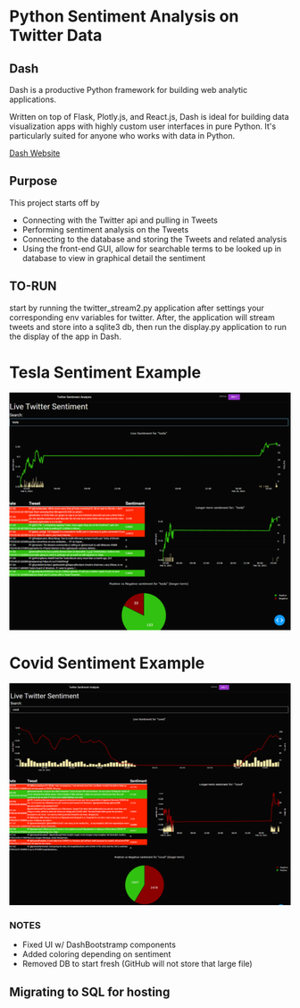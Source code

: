 # Python Sentiment Analysis on Twitter Data

## Dash

Dash is a productive Python framework for building web analytic applications.

Written on top of Flask, Plotly.js, and React.js, Dash is ideal for building data visualization apps with highly custom
user interfaces in pure Python. It's particularly suited for anyone who works with data in Python.

[Dash Website](https://dash.plotly.com/introduction)

## Purpose
This project starts off by
* Connecting with the Twitter api and pulling in Tweets
* Performing
sentiment analysis on the Tweets
* Connecting to the database and storing the Tweets and related analysis 
* Using the front-end GUI, allow for searchable terms to be looked up in database to view in graphical detail the sentiment


## TO-RUN
start by running the twitter_stream2.py application after settings your corresponding 
env variables for twitter. After, the application will stream tweets and store into a sqlite3 db,
then run the display.py application to run the display of the app in Dash.

# Tesla Sentiment Example
![Tesla Example](./imgs/tesla.png "Tesla Sentiment")

# Covid Sentiment Example
![Covid Example](./imgs/covid.png "Covid Sentiment")

### NOTES
- Fixed UI w/ DashBootstramp components
- Added coloring depending on sentiment
- Removed DB to start fresh (GitHub will not store that large file)

## Migrating to SQL for hosting
